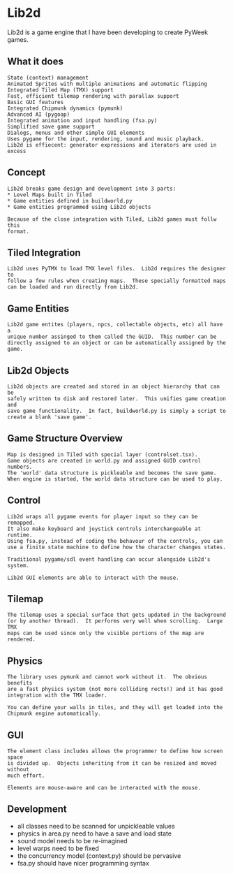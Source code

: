 Lib2d
=====

Lib2d is a game engine that I have been developing to create PyWeek games.


What it does
------------

    State (context) management
    Animated Sprites with multiple animations and automatic flipping
    Integrated Tiled Map (TMX) support
    Fast, efficient tilemap rendering with parallax support
    Basic GUI features
    Integrated Chipmunk dynamics (pymunk)
    Advanced AI (pygoap)
    Integrated animation and input handling (fsa.py)
    Simplified save game support
    Dialogs, menus and other simple GUI elements
    Uses pygame for the input, rendering, sound and music playback.
    Lib2d is effiecent: generator expressions and iterators are used in excess


Concept
-------

    Lib2d breaks game design and development into 3 parts:
    * Level Maps built in Tiled
    * Game entities defined in buildworld.py
    * Game entities programmed using Lib2d objects

    Because of the close integration with Tiled, Lib2d games must follw this
    format.


Tiled Integration
-----------------

    Lib2d uses PyTMX to load TMX level files.  Lib2d requires the designer to
    follow a few rules when creating maps.  These specially formatted maps
    can be loaded and run directly from Lib2d.


Game Entities
-------------

    Lib2d game entites (players, npcs, collectable objects, etc) all have a
    unique number assinged to them called the GUID.  This number can be
    directly assigned to an object or can be automatically assigned by the
    game.


Lib2d Objects
-------------

    Lib2d objects are created and stored in an object hierarchy that can be
    safely written to disk and restored later.  This unifies game creation and
    save game functionality.  In fact, buildworld.py is simply a script to
    create a blank 'save game'.


Game Structure Overview
-----------------------

    Map is designed in Tiled with special layer (controlset.tsx).
    Game objects are created in world.py and assigned GUID control numbers.
    The 'world' data structure is pickleable and becomes the save game.
    When engine is started, the world data structure can be used to play.


Control
-------

    Lib2d wraps all pygame events for player input so they can be remapped.
    It also make keyboard and joystick controls interchangeable at runtime.
    Using fsa.py, instead of coding the behavour of the controls, you can
    use a finite state machine to define how the character changes states.

    Traditional pygame/sdl event handling can occur alongside Lib2d's system.

    Lib2d GUI elements are able to interact with the mouse.


Tilemap
-------

    The tilemap uses a special surface that gets updated in the background
    (or by another thread).  It performs very well when scrolling.  Large TMX
    maps can be used since only the visible portions of the map are rendered.


Physics
-------

    The library uses pymunk and cannot work without it.  The obvious benefits
    are a fast physics system (not more colliding rects!) and it has good
    integration with the TMX loader.

    You can define your walls in tiles, and they will get loaded into the
    Chipmunk engine automatically.


GUI
---

    The element class includes allows the programmer to define how screen space
    is divided up.  Objects inheriting from it can be resized and moved without
    much effort.

    Elements are mouse-aware and can be interacted with the mouse.


Development
-----------

- all classes need to be scanned for unpickleable values
- physics in area.py need to have a save and load state
- sound model needs to be re-imagined
- level warps need to be fixed
- the concurrency model (context.py) should be pervasive
- fsa.py should have nicer programming syntax
